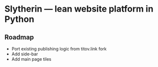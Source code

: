 # Slytherin — lean website platform in Python

## Roadmap

- Port existing publishing logic from titov.link fork
- Add side-bar
- Add main page tiles

